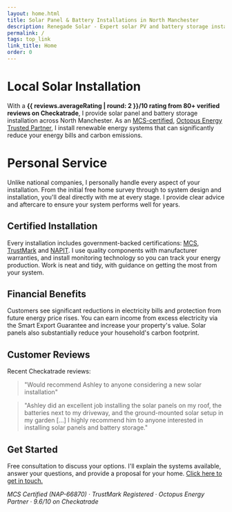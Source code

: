 ```yaml
---
layout: home.html
title: Solar Panel & Battery Installations in North Manchester
description: Renegade Solar - Expert solar PV and battery storage installation with 9.96/10 Checkatrade rating across North Manchester
permalink: /
tags: top_link
link_title: Home
order: 0
---
```


# Local Solar Installation

With a **{{ reviews.averageRating | round: 2 }}/10 rating from 80+ verified reviews on Checkatrade**, I provide solar panel and battery storage installation across North Manchester. As an [MCS-certified](/accreditations/mcs-certified/), [Octopus Energy Trusted Partner](/accreditations/octopus-trusted-partner/), I install renewable energy systems that can significantly reduce your energy bills and carbon emissions.

# Personal Service

Unlike national companies, I personally handle every aspect of your installation. From the initial free home survey through to system design and installation, you'll deal directly with me at every stage. I provide clear advice and aftercare to ensure your system performs well for years.

## Certified Installation

Every installation includes government-backed certifications: [MCS](/accreditations/mcs-certified/), [TrustMark](/accreditations/trustmark/) and [NAPIT](/accreditations/napit/). I use quality components with manufacturer warranties, and install monitoring technology so you can track your energy production. Work is neat and tidy, with guidance on getting the most from your system.

## Financial Benefits

Customers see significant reductions in electricity bills and protection from future energy price rises. You can earn income from excess electricity via the Smart Export Guarantee and increase your property's value. Solar panels also substantially reduce your household's carbon footprint.

## Customer Reviews

Recent Checkatrade reviews:

> "Would recommend Ashley to anyone considering a new solar installation"

> "Ashley did an excellent job installing the solar panels on my roof, the batteries next to my driveway, and the ground-mounted solar setup in my garden [...] I highly recommend him to anyone interested in installing solar panels and battery storage."

## Get Started

Free consultation to discuss your options. I'll explain the systems available, answer your questions, and provide a proposal for your home. [Click here to get in touch.](/contact/)

_MCS Certified (NAP-66870) · TrustMark Registered · Octopus Energy Partner · 9.6/10 on Checkatrade_
